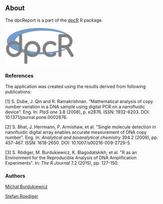 ## About

The dpcReport is a part of the [dpcR](http://cran.r-project.org/web/packages/dpcR/index.html) R package.

<img src="dpcR_logo.png" alt="HTML5 Icon" style="width:224px;height:120px">

### References

The application was created using the results derived from following publications: 

[1] S. Dube, J. Qin and R. Ramakrishnan. "Mathematical analysis of
copy number variation in a DNA sample using digital PCR on a
nanofluidic device". Eng. In: _PloS one_ 3.8 (2008), p. e2876.
ISSN: 1932-6203. DOI: 10.1371/journal.pone.0002876.

[2] S. Bhat, J. Herrmann, P. Armishaw, et al. "Single molecule
detection in nanofluidic digital array enables accurate
measurement of DNA copy number". Eng. In: _Analytical and
bioanalytical chemistry_ 394.2 (2009), pp. 457-467. ISSN:
1618-2650. DOI: 10.1007/s00216-009-2729-5.

[3] S. Rödiger, M. Burdukiewicz, K. Blagodatskikh, et al. "R as an
Environment for the Reproducible Analysis of DNA Amplification
Experiments". In: _The R Journal_ 7.2 (2015), pp. 127-150.

### Authors

[Michal Burdukiewicz](https://github.com/michbur)  

[Stefan Roediger](http://www.hs-lausitz.de/groups/multiplex-assays/bildbasierte-assays-imagebased-assays/members.html)  
